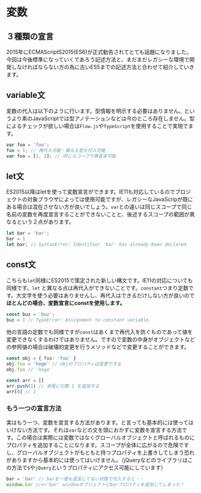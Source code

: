 # 変数

## ３種類の宣言

2015年にECMAScriptS2015\(ES6\)が正式勧告されてとても話題になりました。今回は今後標準になっていくであろう記述方法と、まだまだレガシーな環境で開発しなければならない方の為に古いES5までの記述方法と合わせて紹介していきます。

## variable文

変数の代入は以下のように行います。型情報を明示する必要はありません。というより素のJavaScriptでは型アノテーションなどは今のところ存在しません。型によるチェックが欲しい場合は`Flow.js`や`TypeScript`を使用することで実現でます。

```js
var foo = 'foo';
foo = 1; // 再代入可能・異なる型を代入可能
var foo = [1, 2]; // 同じスコープで再宣言可能
```

## let文

ES2015以降はletを使って変数宣言ができます。IE11も対応しているのでプロジェクトの対象ブラウザによっては使用可能ですが、レガシーなJavaScripが既にある場合は混在させない方が良いでしょう。`var`との違いは同じスコープで同じ名前の変数を再度宣言することができないことと、後述するスコープの範囲が異なるという２点があります。

```js
let bar = 'bar';
bar = 1
let bar; // SyntaxError: Identifier 'bar' has already been declared
```

## const文

こちらも`let`同様にES2015で策定された新しい構文です。IE11の対応についても同様です。`let` と異なる点は再代入ができないことです。`constant`つまり定数です。大文字を使う必要はありませんし、再代入はできるだけしない方が良いので**ほとんどの場合、変数宣言にconstを使用します。**

```js
const buz = 'buz';
buz = 1 // TypeError: Assignment to constant variable.
```

他の言語の定数でも同様ですが`const`はあくまで再代入を防ぐものであって値を変更できなくするわけではありません。ですので変数の中身がオブジェクトなどの参照値の場合は破壊的変更を行うメソッドなどで変更することができます。

```js
const obj = { foo: 'foo' }
obj.foo = 'hoge' // objのプロパティは変更できる
obj.foo // 'hoge'

const arr = []
arr.push(1) // 末尾に引数 1 を追加する
arr[0] // 1
```

### もう一つの宣言方法

実はもう一つ、変数を宣言する方法があります。と言っても基本的には使ってはいけない方法です。それは`var`などの文を頭におかずに変数を宣言する方法です。この場合は実際には変数ではなくグローバルオブジェクトと呼ばれるものにプロパティを追加することになります。スコープが全体に広がるので危険ですし、グローバルオブジェクトがもともと持つプロパティを上書きしてしまう恐れがありますから基本的には使ってはいけません。（jQueryなどのライブラリはこの方法で`$`や`jQuery`というプロパティにアクセス可能にしています）

```js
bar = 'bar' // barを一度も宣言してない状態で代入すると・・
window.bar //=>'bar' windowオブジェクトにbarプロパティを追加してしまった！
```



